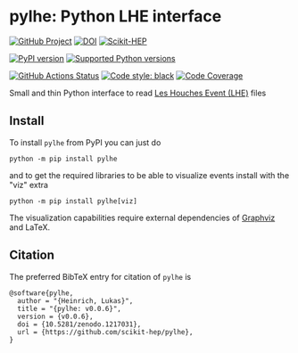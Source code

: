 # pylhe: Python LHE interface

[![GitHub Project](https://img.shields.io/badge/GitHub--blue?style=social&logo=GitHub)](https://github.com/scikit-hep/pylhe)
[![DOI](https://zenodo.org/badge/34966492.svg)](https://zenodo.org/badge/latestdoi/34966492)
[![Scikit-HEP](https://scikit-hep.org/assets/images/Scikit--HEP-Project-blue.svg)](https://scikit-hep.org/)

[![PyPI version](https://badge.fury.io/py/pylhe.svg)](https://badge.fury.io/py/pylhe)
[![Supported Python versions](https://img.shields.io/pypi/pyversions/pylhe.svg)](https://pypi.org/project/pylhe/)

[![GitHub Actions Status](https://github.com/lukasheinrich/pylhe/workflows/CI/CD/badge.svg)](https://github.com/lukasheinrich/pylhe/actions)
[![Code style: black](https://img.shields.io/badge/code%20style-black-000000.svg)](https://github.com/psf/black)
[![Code Coverage](https://codecov.io/gh/scikit-hep/pylhe/graph/badge.svg?branch=master)](https://codecov.io/gh/scikit-hep/pylhe?branch=master)

Small and thin Python interface to read [Les Houches Event (LHE)](https://inspirehep.net/record/725284) files

## Install

To install `pylhe` from PyPI you can just do

```
python -m pip install pylhe
```

and to get the required libraries to be able to visualize events install with the "viz" extra

```
python -m pip install pylhe[viz]
```

The visualization capabilities require external dependencies of [Graphviz](https://graphviz.org/) and LaTeX.

## Citation

The preferred BibTeX entry for citation of `pylhe` is

```
@software{pylhe,
  author = "{Heinrich, Lukas}",
  title = "{pylhe: v0.0.6}",
  version = {v0.0.6},
  doi = {10.5281/zenodo.1217031},
  url = {https://github.com/scikit-hep/pylhe},
}
```
